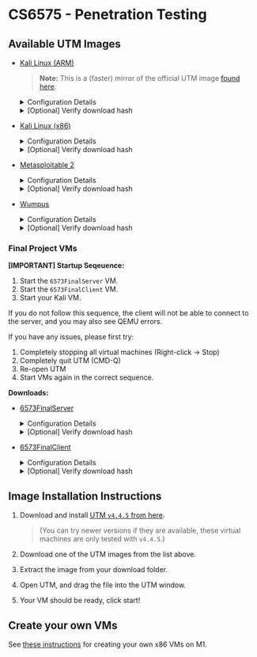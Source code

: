# CS6575 - Penetration Testing

## Available UTM Images
- [Kali Linux (ARM)](https://resources.corbanvilla.com/vms/kali-arm.tar.gz)
    > **Note:** This is a (faster) mirror of the official UTM image [found here](https://mac.getutm.app/gallery/kali-2023).
    <details>
    <summary>Configuration Details</summary>

    - **Username:** `kali`
    - **Password:** `kali`

    </details>

    <details>
    <summary>[Optional] Verify download hash</summary>

        ❯ shasum -a 256 kali-arm.tar.gz
        11ed5e2915c3ea349b369e9f9799116d329610864cd1d4457680d899e9880e0d  kali-arm.tar.gz

    </details>
- [Kali Linux (x86)](https://resources.corbanvilla.com/vms/kali-x86-template.tar.gz)
    <details>
    <summary>Configuration Details</summary>

    - **Username:** `kali`
    - **Password:** `kali`

    </details>
    <details>
    <summary>[Optional] Verify download hash</summary>

        ❯ shasum -a 256 kali-x86-template.tar.gz
        ac690322be7cb4cb645f2e6281026366c082739de788779fd3b2172aa99fca66  kali-x86-template.tar.gz

    </details>
- [Metasploitable 2](https://resources.corbanvilla.com/vms/Metasploitable2UTM.utm.tar.gz)
    <details>

    <summary>Configuration Details</summary>

    - **Username:** `msfadmin`
    - **Password:** `msfadmin`

    </details>
    <details>
    <summary>[Optional] Verify download hash</summary>

        ❯ shasum -a 256 Metasploitable2UTM.utm.tar.gz
        8c0e423a2a148212ec606f81c2feeeb8d784f3e31d5f99ef45b301e173289536  Metasploitable2UTM.utm.tar.gz

    </details>
- [Wumpus](https://resources.corbanvilla.com/vms/Wumpus.utm.tar.gz)
    <details>
    <summary>Configuration Details</summary>

    - **Username:** `root`
    - **Password:** `toor`
    - **Networking:** The instance is configured by the course instructors not to have internet access. You can verify networking works by running `ping 10.10.0.35` from the host, or `ping 10.10.0.1` from Wumpus.

    </details>
    <details>
    <summary>[Optional] Verify download hash</summary>

        ❯ shasum -a 256 Wumpus.utm.tar.gz
        e3cded7081ea4299c1a99a44eb5a104553059f635688a1b06e346f4f41a5bf98  Wumpus.utm.tar.gz

    </details>

### Final Project VMs

**[IMPORTANT] Startup Seqeuence:**
1. Start the `6573FinalServer` VM.
2. Start the `6573FinalClient` VM.
3. Start your Kali VM.

If you do not follow this sequence, the client will not be able to connect to the server, and you may also see QEMU errors.

If you have any issues, please first try:
1. Completely stopping all virtual machines (Right-click -> Stop)
2. Completely quit UTM (CMD-Q) 
3. Re-open UTM
4. Start VMs again in the correct sequence.

**Downloads:**

- [6573FinalServer](https://resources.corbanvilla.com/vms/6573FinalServer.utm.tar.gz)
    <details>
    <summary>Configuration Details</summary>

    - **Networking:** The instance is configured by the course instructors not to have internet access. You can verify networking works by running `ping 10.10.0.66` from the host. 
    - **Private Network:** The instance is also assigned the IP address `172.16.1.1` on a private network between itself and the client. You cannot access this network from the host, and must first crack the server to access it.

    </details>
    <details>
    <summary>[Optional] Verify download hash</summary>

        ❯ shasum -a 256 6573FinalServer.utm.tar.gz d1b41bb3ad791b8d4b74dd84b28b1ef14f58f64431681600e05d8971535f8bee  6573FinalServer.utm.tar.gz

    </details>


- [6573FinalClient](https://resources.corbanvilla.com/vms/6573FinalClient.utm.tar.gz)
    <details>
    <summary>Configuration Details</summary>

    - **Networking:** The instance is configured by the course instructors not to have internet access. Once you've cracked the server, you can access the client from the server at `ping 172.16.1.2`.

    </details>
    <details>
    <summary>[Optional] Verify download hash</summary>

        ❯ shasum -a 256 6573FinalClient.utm.tar.gz b6bbf877462ece78a41a9492cc9aa70b5e630d29d669c5ec18ef23ec11a1178c  6573FinalClient.utm.tar.gz

    </details>


## Image Installation Instructions

1. Download and install [UTM `v4.4.5` from here](https://github.com/utmapp/UTM/releases/download/v4.4.5/UTM.dmg). 
    > (You can try newer versions if they are available, these virtual machines are only tested with `v4.4.5`.)

2. Download one of the UTM images from the list above.

3. Extract the image from your download folder.
4. Open UTM, and drag the file into the UTM window.
5. Your VM should be ready, click start!


## Create your own VMs

See [these instructions](https://corbanvilla.notion.site/UTM-QEMU-on-M1-Mac-175ceda115c742a885ec1387acf994df?pvs=4) for creating your own x86 VMs on M1.
